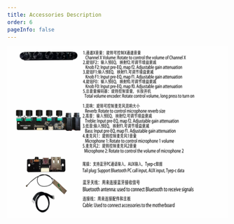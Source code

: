 ```yaml
---
title: Accessories Description
order: 6
pageInfo: false
---
```


![Accessories Image](/image/MX201p.jpg)